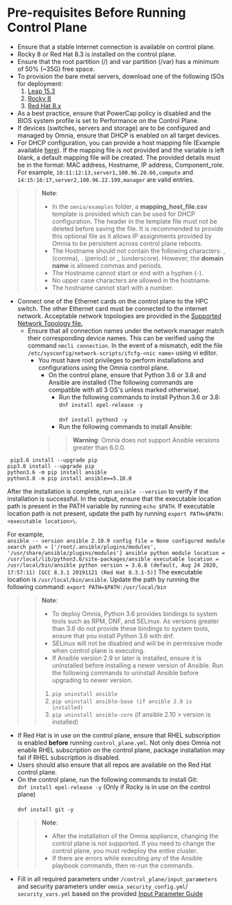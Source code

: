 # Pre-requisites Before Running Control Plane
* Ensure that a stable Internet connection is available on control plane.
* Rocky 8 or Red Hat 8.3 is installed on the control plane.
* Ensure that the root partition (/) and var partition (/var) has a minimum of 50% (~35G) free space. 
* To provision the bare metal servers, download one of the following ISOs for deployment:
    1. [Leap 15.3](https://get.opensuse.org/leap/)
    2. [Rocky 8](https://rockylinux.org/)
    3. [Red Hat 8.x](https://www.redhat.com/en/enterprise-linux-8)
* As a best practice, ensure that PowerCap policy is disabled and the BIOS system profile is set to Performance on the Control Plane.
* If devices (switches, servers and storage) are to be configured and managed by Omnia, ensure that DHCP is enabled on all target devices.
* For DHCP configuration, you can provide a host mapping file (Example available [here](../../examples/host_mapping_file_os_provisioning.csv)). If the mapping file is not provided and the variable is left blank, a default mapping file will be created. The provided details must be in the format: MAC address, Hostname, IP address, Component_role. For example, `10:11:12:13,server1,100.96.20.66,compute` and  `14:15:16:17,server2,100.96.22.199,manager` are valid entries.  
>> **Note**:  
>>  * In the `omnia/examples` folder, a **mapping_host_file.csv** template is provided which can be used for DHCP configuration. The header in the template file must not be deleted before saving the file. It is recommended to provide this optional file as it allows IP assignments provided by Omnia to be persistent across control plane reboots.  
>>	* The Hostname should not contain the following characters: , (comma), \. (period) or _ (underscore). However, the **domain name** is allowed commas and periods. 
>>	* The Hostname cannot start or end with a hyphen (-).
>>	* No upper case characters are allowed in the hostname.
>>	* The hostname cannot start with a number.
* Connect one of the Ethernet cards on the control plane to the HPC switch. The other Ethernet card must be connected to the internet network. Acceptable network topologies are provided in the [Supported Network Topology file.](../EXAMPLE_SYSTEM_DESIGNS.md)
  * Ensure that all connection names under the network manager match their corresponding device names. This can be verified using the command `nmcli connection`. In the event of a mismatch, edit the file `/etc/sysconfig/network-scripts/ifcfg-<nic name>` using vi editor.
    * You must have root privileges to perform installations and configurations using the Omnia control plane.
      * On the control plane, ensure that Python 3.6 or 3.8 and Ansible are installed (The following commands are compatible with all 3 OS's unless marked otherwise).  
          * Run the following commands to install Python 3.6 or 3.8:  
            `dnf install epel-release -y` <br><br> `dnf install python3 -y`
          * Run the following commands to install Ansible:
      >> **Warning**: Omnia does not support Ansible versions greater than 6.0.0.
           
` pip3.6 install --upgrade pip`  <br>
`pip3.8 install --upgrade pip`   <br>
`python3.6 -m pip install ansible`  <br>
`python3.8 -m pip install ansible==5.10.0` <br>
  
          
  After the installation is complete, run `ansible --version` to verify if the installation is successful. In the output, ensure that the executable location path is present in the PATH variable by running `echo $PATH`.
  If executable location path is not present, update the path by running `export PATH=$PATH:<executable location>\`.  
	
For example,  
        ```
        ansible -- version
        ansible 2.10.9
        config file = None
        configured module search path = ['/root/.ansible/plugins/modules', '/usr/share/ansible/plugins/modules']
        ansible python module location = /usr/local/lib/python3.6/site-packages/ansible
        executable location = /usr/local/bin/ansible
        python version = 3.6.8 (default, Aug 24 2020, 17:57:11) [GCC 8.3.1 20191121 (Red Hat 8.3.1-5)]
        ```
The executable location is `/usr/local/bin/ansible`. Update the path by running the following command:
        ```
        export PATH=$PATH:/usr/local/bin
        ```  
	
>>**Note**:
>> * To deploy Omnia, Python 3.6 provides bindings to system tools such as RPM, DNF, and SELinux. As versions greater than 3.6 do not provide these bindings to system tools, ensure that you install Python 3.6 with dnf.  
>> * SELinux will not be disabled and will be in permissive mode when control plane is executing.
>> * If Ansible version 2.9 or later is installed, ensure it is uninstalled before installing a newer version of Ansible. Run the following commands to uninstall Ansible before upgrading to newer version.
>> 1. `pip uninstall ansible`
>> 2. `pip uninstall ansible-base (if ansible 2.9 is installed)`
>> 3. `pip uninstall ansible-core` (if ansible 2.10 > version is installed)

* If Red Hat is in use on the control plane, ensure that RHEL subscription is enabled **before** running `control_plane.yml`. Not only does Omnia not enable RHEL subscription on the control plane, package installation may fail if RHEL subscription is disabled.
* Users should also ensure that all repos are available on the Red Hat control plane. 
* On the control plane, run the following commands to install Git: <br>
  `dnf install epel-release -y` (Only if Rocky is in use on the control plane) <br><br> `dnf install git -y`

>> **Note**:
>> * After the installation of the Omnia appliance, changing the control plane is not supported. If you need to change the control plane, you must redeploy the entire cluster.
>> * If there are errors while executing any of the Ansible playbook commands, then re-run the commands.  

* Fill in all required parameters under `/control_plane/input_parameters` and security parameters under `omnia_security_config.yml`/ `security_vars.yml` based on the provided [Input Parameter Guide](../Input_Parameter_Guide)
